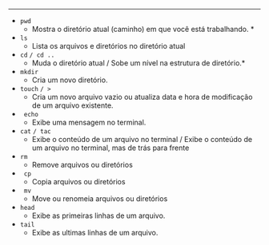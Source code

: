 
---

* ``pwd``
	* Mostra o diretório atual (caminho) em que você está trabalhando. *
* ``ls``
	* Lista os arquivos e diretórios no diretório atual
* ``cd`` ``/ cd ..``
	* Muda o diretório atual / Sobe um nível na estrutura de diretório.*
* ``mkdir``
	* Cria um novo diretório.
* ``touch`` ``/ >``
	* Cria um novo arquivo vazio ou atualiza data e hora de modificação de um arquivo existente.
* `` echo``
	*  Exibe uma mensagem no terminal.
* ``cat`` ``/ tac``
	* Exibe o conteúdo de um arquivo no terminal / Exibe o conteúdo de um arquivo no terminal, mas de trás para frente
* ``rm``
	* Remove arquivos ou diretórios
* `` cp``
	* Copia arquivos ou diretórios
* `` mv``
	* Move ou renomeia arquivos ou diretórios
* ``head``
	* Exibe as primeiras linhas de um arquivo.
* ``tail``
	* Exibe as ultimas linhas de um arquivo.